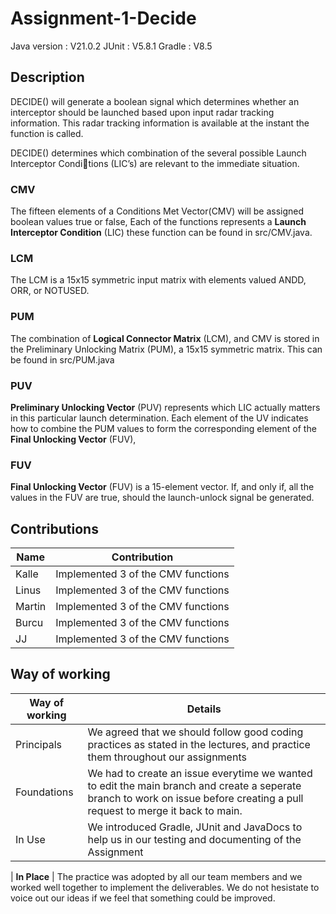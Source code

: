 # Assignment-1-Decide

Java version : V21.0.2
JUnit : V5.8.1
Gradle : V8.5

## Description

DECIDE() will generate a boolean signal which determines whether an interceptor should be
launched based upon input radar tracking information. This radar tracking information is available
at the instant the function is called.

DECIDE() determines which combination of the several possible Launch Interceptor Condi￾tions (LIC’s) are relevant to the immediate situation.

### CMV

The fifteen elements of a Conditions Met Vector(CMV) will be assigned boolean values true or false,
Each of the functions represents a **Launch Interceptor Condition** (LIC)
these function can be found in src/CMV.java.

### LCM

The LCM is a 15x15 symmetric input matrix with elements valued ANDD, ORR, or NOTUSED.

### PUM

The combination of **Logical Connector Matrix** (LCM), and CMV is stored in the Preliminary Unlocking
Matrix (PUM), a 15x15 symmetric matrix. This can be found in src/PUM.java

### PUV

**Preliminary Unlocking Vector** (PUV) represents which LIC actually matters
in this particular launch determination. Each element of the UV indicates how to combine the PUM
values to form the corresponding element of the **Final Unlocking Vector** (FUV),

### FUV

**Final Unlocking Vector** (FUV) is a 15-element
vector. If, and only if, all the values in the FUV are true, should the launch-unlock signal be
generated.

## Contributions

| Name   | Contribution                       |
| ------ | ---------------------------------- |
| Kalle  | Implemented 3 of the CMV functions |
| Linus  | Implemented 3 of the CMV functions |
| Martin | Implemented 3 of the CMV functions |
| Burcu  | Implemented 3 of the CMV functions |
| JJ     | Implemented 3 of the CMV functions |

## Way of working

| Way of working | Details                                                                                                                                                                      |
| -------------- | ---------------------------------------------------------------------------------------------------------------------------------------------------------------------------- |
| Principals     | We agreed that we should follow good coding practices as stated in the lectures, and practice them throughout our assignments                                                |
| Foundations    | We had to create an issue everytime we wanted to edit the main branch and create a seperate branch to work on issue before creating a pull request to merge it back to main. |
| In Use         | We introduced Gradle, JUnit and JavaDocs to help us in our testing and documenting of the Assignment                                                                         |

| **In Place** | The practice was adopted by all our team members and we worked well together to implement the deliverables. We do not hesistate to voice out our ideas if we feel that something could be improved.

